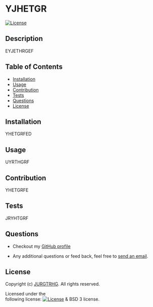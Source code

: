 # YJHETGR
 
  [![License](https://img.shields.io/badge/License-BSD_3--Clause-blue.svg)](https://opensource.org/licenses/BSD-3-Clause)
  ## Description
  EYJETHRGEF
  ## Table of Contents
  * [Installation](#installation)
  * [Usage](#usage)
  * [Contribution](#contribution)
  * [Tests](#tests)
  * [Questions](#questions)
  * [License](#license)
  ## Installation
  YHETGRFED
  ## Usage
  UYRTHGRF
  ## Contribution
  YHETGRFE
  ## Tests
  JRYHTGRF
  ## Questions
  * Checkout my [GitHub profile](https://github.com/JURGTRHG)
  
  * Any additional questions or feed back, feel free to [send an email](mailto:JYHETGRFE). 
  ## License
  Copyright (c) [JURGTRHG](https://github.com/JURGTRHG). All rights reserved.
  
  Licensed under the  
       following license: [![License](https://img.shields.io/badge/License-BSD_3--Clause-blue.svg)](https://opensource.org/licenses/BSD-3-Clause) & BSD 3
         license.
  
